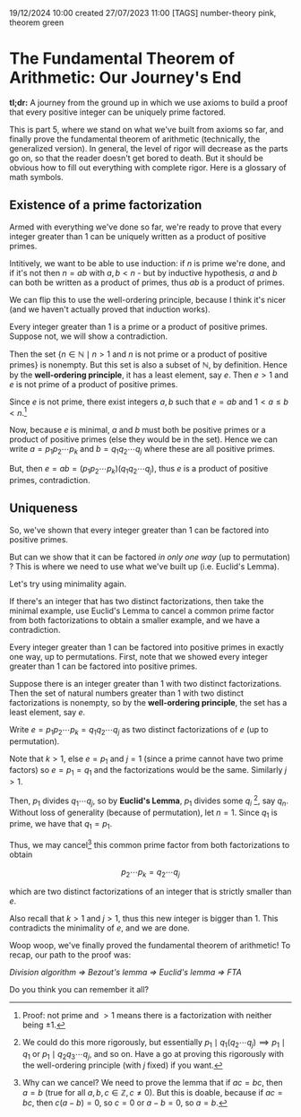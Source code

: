 19/12/2024 10:00
created 27/07/2023 11:00
[TAGS] number-theory pink, theorem green
# The Fundamental Theorem of Arithmetic: Our Journey's End

**tl;dr:** A journey from the ground up in which we use axioms to build a proof that every positive integer can be uniquely prime factored.

This is part 5, where we stand on what we've built from axioms so far, and finally prove the <DiscreetLink href="https://en.wikipedia.org/wiki/Fundamental_theorem_of_arithmetic">fundamental theorem of arithmetic</DiscreetLink> (technically, the generalized version). In general, the level of rigor will decrease as the parts go on, so that the reader doesn't get bored to death. But it should be obvious how to fill out everything with complete rigor. <DiscreetLink href="https://en.wikipedia.org/wiki/Glossary_of_mathematical_symbols">Here</DiscreetLink> is a glossary of math symbols.

## Existence of a prime factorization

Armed with everything we've done so far, we're ready to prove that every integer greater than 1 can be uniquely written as a product of positive primes.

Intitively, we want to be able to use induction: if $n$ is prime we're done, and if it's not then $n = ab$ with $a,b \lt n$ - but by inductive hypothesis, $a$ and $b$ can both be written as a product of primes, thus $ab$ is a product of primes.

We can flip this to use the well-ordering principle, because I think it's nicer (and we haven't actually proved that induction works).

<Lemma>
Every integer greater than 1 is a prime or a product of positive primes.
<Proof>
Suppose not, we will show a contradiction.  

Then the set $\{n \in \mathbb{N} \mid n\gt 1$ and $n$ is not prime or a product of positive primes$\}$ is nonempty. But this set is also a subset of $\mathbb{N}$, by definition. Hence by the **well-ordering principle**, it has a least element, say $e$. Then $e \gt 1$ and $e$ is not prime of a product of positive primes.

Since $e$ is not prime, there exist integers $a,b$ such that $e = ab$ and $1 \lt a \leq b \lt n$.[^1]

Now, because $e$ is minimal, $a$ and $b$ must both be positive primes or a product of positive primes (else they would be in the set). Hence we can write $a = p_1 p_2\cdots p_k$ and $b = q_1 q_2\cdots q_j$ where these are all positive primes.

But, then $e = ab = (p_1p_2\cdots p_k)(q_1q_2\cdots q_j)$, thus $e$ is a product of positive primes, contradiction.
</Proof>
</Lemma>

[^1]: Proof: not prime and $>1$ means there is a factorization with neither being $\pm 1$.

## Uniqueness

So, we've shown that every integer greater than 1 can be factored into positive primes.

But can we show that it can be factored *in only one way* (up to permutation) ? This is where we need to use what we've built up (i.e. Euclid's Lemma).

Let's try using minimality again.

If there's an integer that has two distinct factorizations, then take the minimal example, use Euclid's Lemma to cancel a common prime factor from both factorizations to obtain a smaller example, and we have a contradiction.

<Thm name="Fundamental Theorem of Arithmetic" outofline>
Every integer greater than 1 can be factored into positive primes in exactly one way, up to permutations.
<Proof outofline>
First, note that we showed every integer greater than 1 can be factored into positive primes.

Suppose there is an integer greater than 1 with two distinct factorizations. Then the set of natural numbers greater than 1 with two distinct factorizations is nonempty, so by the **well-ordering principle**, the set has a least element, say $e$.  

Write $e = p_1 p_2 \cdots p_k = q_1 q_2 \cdots q_j$ as two distinct factorizations of $e$ (up to permutation).<br/>

Note that $k \gt 1$, else $e = p_1$ and $j=1$ (since a prime cannot have two prime factors) so $e = p_1 = q_1$ and the factorizations would be the same. Similarly $j \gt 1$.

Then, $p_1$ divides $q_1 \cdots q_j$, so by **Euclid's Lemma**, $p_1$ divides some $q_i$ [^2], say $q_n$. Without loss of generality (because of permutation), let $n = 1$. Since $q_1$ is prime, we have that $q_1 = p_1$.

Thus, we may cancel[^3] this common prime factor from both factorizations to obtain  

$$p_2 \cdots p_k = q_2 \cdots q_j$$

which are two distinct factorizations of an integer that is strictly smaller than $e$.

Also recall that $k \gt 1$ and $j \gt 1$, thus this new integer is bigger than 1. This contradicts the minimality of $e$, and we are done.
</Proof>
</Thm>

[^2]: We could do this more rigorously, but essentially $p_1 \mid q_1(q_2\cdots q_j) \implies p_1 \mid q_1$ or $p_1 \mid q_2q_3 \cdots q_j$, and so on. Have a go at proving this rigorously with the well-ordering principle (with $j$ fixed) if you want.

[^3]: Why can we cancel? We need to prove the lemma that if $ac = bc$, then $a = b$ (true for all $a,b,c \in \mathbb{Z}, c \neq 0$). But this is doable, because if $ac = bc$, then $c(a-b) = 0$, so $c=0$ or $a-b=0$, so $a=b$.


Woop woop, we've finally proved the fundamental theorem of arithmetic! To recap, our path to the proof was:

*Division algorithm => Bezout's lemma => Euclid's lemma => FTA*

Do you think you can remember it all?